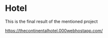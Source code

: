 # Hotel
This is the final result of the mentioned project

https://thecontinentalhotel.000webhostapp.com/
